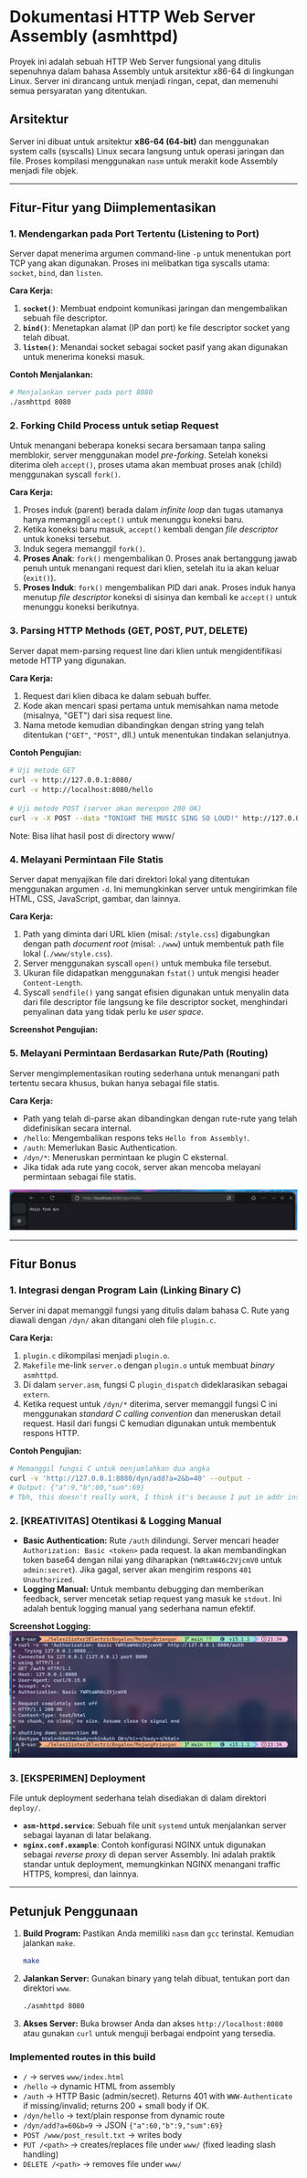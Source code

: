 # Dokumentasi HTTP Web Server Assembly (asmhttpd)

Proyek ini adalah sebuah HTTP Web Server fungsional yang ditulis sepenuhnya dalam bahasa Assembly untuk arsitektur x86-64 di lingkungan Linux. Server ini dirancang untuk menjadi ringan, cepat, dan memenuhi semua persyaratan yang ditentukan.

## Arsitektur

Server ini dibuat untuk arsitektur **x86-64 (64-bit)** dan menggunakan system calls (syscalls) Linux secara langsung untuk operasi jaringan dan file. Proses kompilasi menggunakan `nasm` untuk merakit kode Assembly menjadi file objek.

---

## Fitur-Fitur yang Diimplementasikan

### 1. Mendengarkan pada Port Tertentu (Listening to Port)

Server dapat menerima argumen command-line `-p` untuk menentukan port TCP yang akan digunakan. Proses ini melibatkan tiga syscalls utama: `socket`, `bind`, dan `listen`.

**Cara Kerja:**
1.  **`socket()`**: Membuat endpoint komunikasi jaringan dan mengembalikan sebuah file descriptor.
2.  **`bind()`**: Menetapkan alamat (IP dan port) ke file descriptor socket yang telah dibuat.
3.  **`listen()`**: Menandai socket sebagai socket pasif yang akan digunakan untuk menerima koneksi masuk.

**Contoh Menjalankan:**
```bash
# Menjalankan server pada port 8080
./asmhttpd 8080
````

### 2\. Forking Child Process untuk setiap Request

Untuk menangani beberapa koneksi secara bersamaan tanpa saling memblokir, server menggunakan model *pre-forking*. Setelah koneksi diterima oleh `accept()`, proses utama akan membuat proses anak (child) menggunakan syscall `fork()`.

**Cara Kerja:**

1.  Proses induk (parent) berada dalam *infinite loop* dan tugas utamanya hanya memanggil `accept()` untuk menunggu koneksi baru.
2.  Ketika koneksi baru masuk, `accept()` kembali dengan *file descriptor* untuk koneksi tersebut.
3.  Induk segera memanggil `fork()`.
4.  **Proses Anak**: `fork()` mengembalikan 0. Proses anak bertanggung jawab penuh untuk menangani request dari klien, setelah itu ia akan keluar (`exit()`).
5.  **Proses Induk**: `fork()` mengembalikan PID dari anak. Proses induk hanya menutup *file descriptor* koneksi di sisinya dan kembali ke `accept()` untuk menunggu koneksi berikutnya.

### 3\. Parsing HTTP Methods (GET, POST, PUT, DELETE)

Server dapat mem-parsing request line dari klien untuk mengidentifikasi metode HTTP yang digunakan.

**Cara Kerja:**

1.  Request dari klien dibaca ke dalam sebuah buffer.
2.  Kode akan mencari spasi pertama untuk memisahkan nama metode (misalnya, "GET") dari sisa request line.
3.  Nama metode kemudian dibandingkan dengan string yang telah ditentukan (`"GET"`, `"POST"`, dll.) untuk menentukan tindakan selanjutnya.

**Contoh Pengujian:**

```bash
# Uji metode GET
curl -v http://127.0.0.1:8080/
curl -v http://localhost:8080/hello

# Uji metode POST (server akan merespon 200 OK)
curl -v -X POST --data "TONIGHT THE MUSIC SING SO LOUD!" http://127.0.0.1:8080/test_posting.txt
```
Note: Bisa lihat hasil post di directory www/

### 4\. Melayani Permintaan File Statis

Server dapat menyajikan file dari direktori lokal yang ditentukan menggunakan argumen `-d`. Ini memungkinkan server untuk mengirimkan file HTML, CSS, JavaScript, gambar, dan lainnya.

**Cara Kerja:**

1.  Path yang diminta dari URL klien (misal: `/style.css`) digabungkan dengan path *document root* (misal: `./www`) untuk membentuk path file lokal (`./www/style.css`).
2.  Server menggunakan syscall `open()` untuk membuka file tersebut.
3.  Ukuran file didapatkan menggunakan `fstat()` untuk mengisi header `Content-Length`.
4.  Syscall `sendfile()` yang sangat efisien digunakan untuk menyalin data dari file descriptor file langsung ke file descriptor socket, menghindari penyalinan data yang tidak perlu ke *user space*.

**Screenshot Pengujian:**
![]()

### 5\. Melayani Permintaan Berdasarkan Rute/Path (Routing)

Server mengimplementasikan routing sederhana untuk menangani path tertentu secara khusus, bukan hanya sebagai file statis.

**Cara Kerja:**

  - Path yang telah di-parse akan dibandingkan dengan rute-rute yang telah didefinisikan secara internal.
  - `/hello`: Mengembalikan respons teks `Hello from Assembly!`.
  - `/auth`: Memerlukan Basic Authentication.
  - `/dyn/*`: Meneruskan permintaan ke plugin C eksternal.
  - Jika tidak ada rute yang cocok, server akan mencoba melayani permintaan sebagai file statis.

![Hasil_Routing](gambar/image.png)

-----

## Fitur Bonus

### 1\. Integrasi dengan Program Lain (Linking Binary C)

Server ini dapat memanggil fungsi yang ditulis dalam bahasa C. Rute yang diawali dengan `/dyn/` akan ditangani oleh file `plugin.c`.

**Cara Kerja:**

1.  `plugin.c` dikompilasi menjadi `plugin.o`.
2.  `Makefile` me-link `server.o` dengan `plugin.o` untuk membuat *binary* `asmhttpd`.
3.  Di dalam `server.asm`, fungsi C `plugin_dispatch` dideklarasikan sebagai `extern`.
4.  Ketika request untuk `/dyn/*` diterima, server memanggil fungsi C ini menggunakan *standard C calling convention* dan meneruskan detail request. Hasil dari fungsi C kemudian digunakan untuk membentuk respons HTTP.

**Contoh Pengujian:**

```bash
# Memanggil fungsi C untuk menjumlahkan dua angka
curl -v 'http://127.0.0.1:8080/dyn/add?a=2&b=40' --output -
# Output: {"a":9,"b":60,"sum":69}
# Tbh, this doesn't really work, I think it's because I put in addr instead an integer :v
```

### 2\. [KREATIVITAS] Otentikasi & Logging Manual

  - **Basic Authentication:** Rute `/auth` dilindungi. Server mencari header `Authorization: Basic <token>` pada request. Ia akan membandingkan token base64 dengan nilai yang diharapkan (`YWRtaW46c2VjcmV0` untuk `admin:secret`). Jika gagal, server akan mengirim respons `401 Unauthorized`.
  - **Logging Manual:** Untuk membantu debugging dan memberikan feedback, server mencetak setiap request yang masuk ke `stdout`. Ini adalah bentuk logging manual yang sederhana namun efektif.

**Screenshot Logging:**
![Another_One](gambar/image2.png)

### 3\. [EKSPERIMEN] Deployment

File untuk deployment sederhana telah disediakan di dalam direktori `deploy/`.

  - **`asm-httpd.service`**: Sebuah file unit `systemd` untuk menjalankan server sebagai layanan di latar belakang.
  - **`nginx.conf.example`**: Contoh konfigurasi NGINX untuk digunakan sebagai *reverse proxy* di depan server Assembly. Ini adalah praktik standar untuk deployment, memungkinkan NGINX menangani traffic HTTPS, kompresi, dan lainnya.

-----

## Petunjuk Penggunaan

1.  **Build Program:**
    Pastikan Anda memiliki `nasm` dan `gcc` terinstal. Kemudian jalankan `make`.

    ```bash
    make
    ```

2.  **Jalankan Server:**
    Gunakan binary yang telah dibuat, tentukan port dan direktori `www`.

    ```bash
    ./asmhttpd 8080
    ```

3.  **Akses Server:**
    Buka browser Anda dan akses `http://localhost:8080` atau gunakan `curl` untuk menguji berbagai endpoint yang tersedia.

### Implemented routes in this build
- `/` → serves `www/index.html`
- `/hello` → dynamic HTML from assembly
- `/auth` → HTTP Basic (admin/secret). Returns 401 with `WWW-Authenticate` if missing/invalid; returns 200 + small body if OK.
- `/dyn/hello` → text/plain response from dynamic route
- `/dyn/add?a=60&b=9` → JSON `{"a":60,"b":9,"sum":69}`
- `POST /www/post_result.txt` → writes body
- `PUT /<path>` → creates/replaces file under `www/` (fixed leading slash handling)
- `DELETE /<path>` → removes file under `www/`
